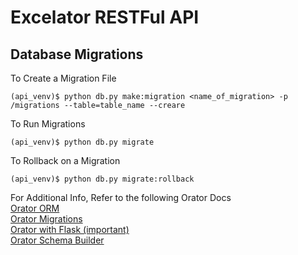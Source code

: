# Excelator RESTFul API

## Database Migrations

To Create a Migration File
```
(api_venv)$ python db.py make:migration <name_of_migration> -p /migrations --table=table_name --creare
```

To Run Migrations
```
(api_venv)$ python db.py migrate 
```

To Rollback on a Migration
```
(api_venv)$ python db.py migrate:rollback
```
For Additional Info, Refer to the following Orator Docs <br />
[Orator ORM](https://orator-orm.com/docs/0.9/orm.html) <br />
[Orator Migrations](https://orator-orm.com/docs/0.9/migrations.html) <br />
[Orator with Flask (important)](https://flask-orator.readthedocs.io/en/latest/basic_usage.html) <br />
[Orator Schema Builder](https://orator-orm.com/docs/0.9/schema_builder.html) <br />

